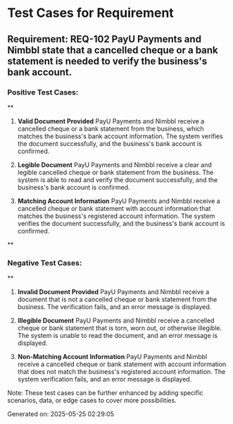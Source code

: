 # Test Cases for Requirement
## Requirement: REQ-102 PayU Payments and Nimbbl state that a cancelled cheque or a bank statement is needed to verify the business's bank account.

### Positive Test Cases:
**

1. **Valid Document Provided**
PayU Payments and Nimbbl receive a cancelled cheque or a bank statement from the business, which matches the business's bank account information. The system verifies the document successfully, and the business's bank account is confirmed.

2. **Legible Document**
PayU Payments and Nimbbl receive a clear and legible cancelled cheque or bank statement from the business. The system is able to read and verify the document successfully, and the business's bank account is confirmed.

3. **Matching Account Information**
PayU Payments and Nimbbl receive a cancelled cheque or bank statement with account information that matches the business's registered account information. The system verifies the document successfully, and the business's bank account is confirmed.

**

### Negative Test Cases:
**

1. **Invalid Document Provided**
PayU Payments and Nimbbl receive a document that is not a cancelled cheque or bank statement from the business. The verification fails, and an error message is displayed.

2. **Illegible Document**
PayU Payments and Nimbbl receive a cancelled cheque or bank statement that is torn, worn out, or otherwise illegible. The system is unable to read the document, and an error message is displayed.

3. **Non-Matching Account Information**
PayU Payments and Nimbbl receive a cancelled cheque or bank statement with account information that does not match the business's registered account information. The system verification fails, and an error message is displayed.

Note: These test cases can be further enhanced by adding specific scenarios, data, or edge cases to cover more possibilities.

Generated on: 2025-05-25 02:29:05
